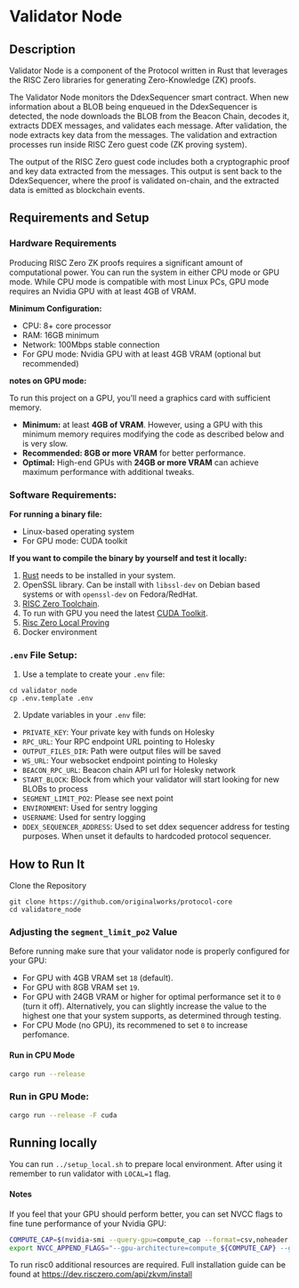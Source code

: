 # Validator Node

## Description

Validator Node is a component of the Protocol written in Rust that leverages the RISC Zero libraries for generating Zero-Knowledge (ZK) proofs.

The Validator Node monitors the DdexSequencer smart contract. When new information about a BLOB being enqueued in the DdexSequencer is detected, the node downloads the BLOB from the Beacon Chain, decodes it, extracts DDEX messages, and validates each message. After validation, the node extracts key data from the messages. The validation and extraction processes run inside RISC Zero guest code (ZK proving system).

The output of the RISC Zero guest code includes both a cryptographic proof and key data extracted from the messages. This output is sent back to the DdexSequencer, where the proof is validated on-chain, and the extracted data is emitted as blockchain events.

## Requirements and Setup

### Hardware Requirements

Producing RISC Zero ZK proofs requires a significant amount of computational power. You can run the system in either CPU mode or GPU mode. While CPU mode is compatible with most Linux PCs, GPU mode requires an Nvidia GPU with at least 4GB of VRAM.

**Minimum Configuration:**

- CPU: 8+ core processor
- RAM: 16GB minimum
- Network: 100Mbps stable connection
- For GPU mode: Nvidia GPU with at least 4GB VRAM (optional but recommended)

**notes on GPU mode:**

To run this project on a GPU, you'll need a graphics card with sufficient memory.

- **Minimum:** at least **4GB of VRAM**. However, using a GPU with this minimum memory requires modifying the code as described below and is very slow.
- **Recommended: 8GB or more VRAM** for better performance.
- **Optimal:** High-end GPUs with **24GB or more VRAM** can achieve maximum performance with additional tweaks.

### Software Requirements:

**For running a binary file:**

- Linux-based operating system
- For GPU mode: CUDA toolkit

**If you want to compile the binary by yourself and test it locally:**

1. [Rust](https://www.rust-lang.org/tools/install) needs to be installed in your system.
2. OpenSSL library. Can be install with `libssl-dev` on Debian based systems or with `openssl-dev` on Fedora/RedHat.
3. [RISC Zero Toolchain](https://dev.risczero.com/api/zkvm/quickstart).
4. To run with GPU you need the latest [CUDA Toolkit](https://developer.nvidia.com/cuda-downloads).
5. [Risc Zero Local Proving](https://dev.risczero.com/api/generating-proofs/local-proving)
6. Docker environment

### `.env` File Setup:

1. Use a template to create your `.env` file:

```
cd validator_node
cp .env.template .env
```

2. Update variables in your `.env` file:

- `PRIVATE_KEY`: Your private key with funds on Holesky
- `RPC_URL`: Your RPC endpoint URL pointing to Holesky
- `OUTPUT_FILES_DIR`: Path were output files will be saved
- `WS_URL`: Your websocket endpoint pointing to Holesky
- `BEACON_RPC_URL`: Beacon chain API url for Holesky network
- `START_BLOCK`: Block from which your validator will start looking for new BLOBs to process
- `SEGMENT_LIMIT_PO2`: Please see next point
- `ENVIRONMENT`: Used for sentry logging
- `USERNAME`: Used for sentry logging
- `DDEX_SEQUENCER_ADDRESS`: Used to set ddex sequencer address for testing purposes. When unset it defaults to hardcoded protocol sequencer. 


## How to Run It

Clone the Repository

```
git clone https://github.com/originalworks/protocol-core
cd validatore_node
```

### Adjusting the `segment_limit_po2` Value

Before running make sure that your validator node is properly configured for your GPU:

- For GPU with 4GB VRAM set `18` (default).
- For GPU with 8GB VRAM set `19`.
- For GPU with 24GB VRAM or higher for optimal performance set it to `0` (turn it off). Alternatively, you can slightly increase the value to the highest one that your system supports, as determined through testing.
- For CPU Mode (no GPU), its recommened to set `0` to increase perfomance.

#### Run in CPU Mode

```bash
cargo run --release
```

### Run in GPU Mode:

```bash
cargo run --release -F cuda
```

## Running locally
You can run `../setup_local.sh` to prepare local environment. After using it remember to run validator with `LOCAL=1` flag.

#### Notes
If you feel that your GPU should perform better, you can set NVCC flags to fine tune performance of your Nvidia GPU:
```bash
COMPUTE_CAP=$(nvidia-smi --query-gpu=compute_cap --format=csv,noheader | awk -F'.' '{print $1$2}')
export NVCC_APPEND_FLAGS="--gpu-architecture=compute_${COMPUTE_CAP} --gpu-code=compute_${COMPUTE_CAP},sm_${COMPUTE_CAP} --generate-code arch=compute_${COMPUTE_CAP},code=sm_${COMPUTE_CAP}"
```

To run risc0 additional resources are required. Full installation guide can be found at https://dev.risczero.com/api/zkvm/install

